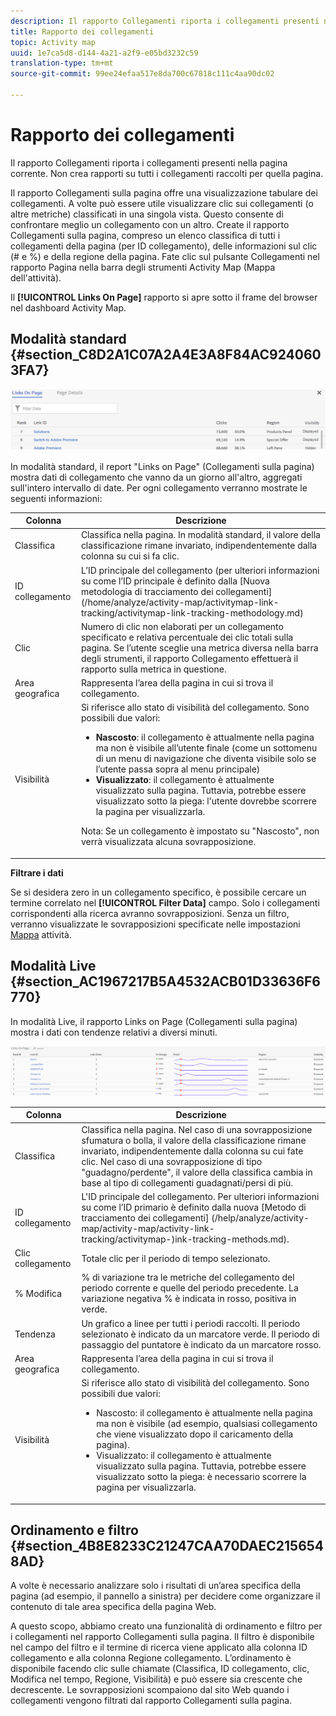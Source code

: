 ```yaml
---
description: Il rapporto Collegamenti riporta i collegamenti presenti nella pagina corrente. Non crea rapporti su tutti i collegamenti raccolti per quella pagina.
title: Rapporto dei collegamenti
topic: Activity map
uuid: 1e7ca5d8-d144-4a21-a2f9-e05bd3232c59
translation-type: tm+mt
source-git-commit: 99ee24efaa517e8da700c67818c111c4aa90dc02

---
```



# Rapporto dei collegamenti

Il rapporto Collegamenti riporta i collegamenti presenti nella pagina corrente. Non crea rapporti su tutti i collegamenti raccolti per quella pagina.

Il rapporto Collegamenti sulla pagina offre una visualizzazione tabulare dei collegamenti. A volte può essere utile visualizzare clic sui collegamenti (o altre metriche) classificati in una singola vista. Questo consente di confrontare meglio un collegamento con un altro. Create il rapporto Collegamenti sulla pagina, compreso un elenco classifica di tutti i collegamenti della pagina (per ID collegamento), delle informazioni sul clic (# e %) e della regione della pagina. Fate clic sul pulsante Collegamenti nel rapporto Pagina nella barra degli strumenti Activity Map (Mappa dell'attività).

Il **[!UICONTROL Links On Page]** rapporto si apre sotto il frame del browser nel dashboard Activity Map.

## Modalità standard {#section_C8D2A1C07A2A4E3A8F84AC9240603FA7}

![](assets/links_in_page.png)

In modalità standard, il report "Links on Page" (Collegamenti sulla pagina) mostra dati di collegamento che vanno da un giorno all'altro, aggregati sull'intero intervallo di date. Per ogni collegamento verranno mostrate le seguenti informazioni:

<table id="table_3DE41B2CFA644B70AF802A3123CE51D9"> 
 <thead> 
  <tr> 
   <th colname="col1" class="entry"> Colonna </th> 
   <th colname="col2" class="entry"> Descrizione </th> 
  </tr> 
 </thead>
 <tbody> 
  <tr> 
   <td colname="col1"> Classifica </td> 
   <td colname="col2"> Classifica nella pagina. In modalità standard, il valore della classificazione rimane invariato, indipendentemente dalla colonna su cui si fa clic. </td> 
  </tr> 
  <tr> 
   <td colname="col1"> ID collegamento </td> 
   <td colname="col2">L’ID principale del collegamento (per ulteriori informazioni su come l’ID principale è definito dalla [Nuova metodologia di tracciamento dei collegamenti] (/home/analyze/activity-map/activitymap-link-tracking/activitymap-link-tracking-methodology.md) </td> 
  </tr> 
  <tr> 
   <td colname="col1"> Clic </td> 
   <td colname="col2"> Numero di clic non elaborati per un collegamento specificato e relativa percentuale dei clic totali sulla pagina. Se l’utente sceglie una metrica diversa nella barra degli strumenti, il rapporto Collegamento effettuerà il rapporto sulla metrica in questione. </td> 
  </tr> 
  <tr> 
   <td colname="col1"> Area geografica </td> 
   <td colname="col2"> Rappresenta l’area della pagina in cui si trova il collegamento. </td> 
  </tr> 
  <tr> 
   <td colname="col1"> Visibilità </td> 
   <td colname="col2">Si riferisce allo stato di visibilità del collegamento. Sono possibili due valori: 
    <ul id="ul_BABCC0F64145407C9D439150A6898E6D">
     <li id="li_9AF0479BDCEB4A44A37292FAABFA83A5"><b>Nascosto</b>: il collegamento è attualmente nella pagina ma non è visibile all’utente finale (come un sottomenu di un menu di navigazione che diventa visibile solo se l’utente passa sopra al menu principale) </li>
     <li id="li_C6FA4EC27EDD4341AB9821E2B4BC9E60"><b>Visualizzato</b>: il collegamento è attualmente visualizzato sulla pagina. Tuttavia, potrebbe essere visualizzato sotto la piega: l'utente dovrebbe scorrere la pagina per visualizzarla. </li>
    </ul><p>Nota:  Se un collegamento è impostato su "Nascosto", non verrà visualizzata alcuna sovrapposizione. </p></td> 
  </tr> 
 </tbody> 
</table>

**Filtrare i dati**

Se si desidera zero in un collegamento specifico, è possibile cercare un termine correlato nel **[!UICONTROL Filter Data]** campo. Solo i collegamenti corrispondenti alla ricerca avranno sovrapposizioni. Senza un filtro, verranno visualizzate le sovrapposizioni specificate nelle impostazioni [Mappa](/help/analyze/activity-map/activitymap-overlay-settings.md) attività.

## Modalità Live {#section_AC1967217B5A4532ACB01D33636F6770}

In modalità Live, il rapporto Links on Page (Collegamenti sulla pagina) mostra i dati con tendenze relativi a diversi minuti.

![](assets/links_on_page.png)

<table id="table_61D1FB0F02894055A1AB394DE4FE4742"> 
 <thead> 
  <tr> 
   <th colname="col1" class="entry"> Colonna </th> 
   <th colname="col2" class="entry"> Descrizione </th> 
  </tr> 
 </thead>
 <tbody> 
  <tr> 
   <td colname="col1"> Classifica </td> 
   <td colname="col2"> Classifica nella pagina. Nel caso di una sovrapposizione sfumatura o bolla, il valore della classificazione rimane invariato, indipendentemente dalla colonna su cui fate clic. Nel caso di una sovrapposizione di tipo "guadagno/perdente", il valore della classifica cambia in base al tipo di collegamenti guadagnati/persi di più. </td> 
  </tr> 
  <tr> 
   <td colname="col1"> ID collegamento </td> 
   <td colname="col2">L'ID principale del collegamento. Per ulteriori informazioni su come l’ID primario è definito dalla nuova [Metodo di tracciamento dei collegamenti] (/help/analyze/activity-map/activity-map/activity-link-tracking/activitymap-)ink-tracking-methods.md). </td> 
  </tr> 
  <tr> 
   <td colname="col1"> Clic collegamento </td> 
   <td colname="col2"> Totale clic per il periodo di tempo selezionato. </td> 
  </tr> 
  <tr> 
   <td colname="col1"> % Modifica </td> 
   <td colname="col2"> % di variazione tra le metriche del collegamento del periodo corrente e quelle del periodo precedente. La variazione negativa % è indicata in rosso, positiva in verde. </td> 
  </tr> 
  <tr> 
   <td colname="col1"> Tendenza </td> 
   <td colname="col2"> Un grafico a linee per tutti i periodi raccolti. Il periodo selezionato è indicato da un marcatore verde. Il periodo di passaggio del puntatore è indicato da un marcatore rosso. </td> 
  </tr> 
  <tr> 
   <td colname="col1"> Area geografica </td> 
   <td colname="col2"> Rappresenta l’area della pagina in cui si trova il collegamento. </td> 
  </tr> 
  <tr> 
   <td colname="col1"> Visibilità </td> 
   <td colname="col2">Si riferisce allo stato di visibilità del collegamento. Sono possibili due valori: 
    <ul id="ul_B10C55ED4D3C4CF99506DC467E2E7CFB">
     <li id="li_EA646722A51041CC9E62C56DEF92C81F">Nascosto: il collegamento è attualmente nella pagina ma non è visibile (ad esempio, qualsiasi collegamento che viene visualizzato dopo il caricamento della pagina). </li>
     <li id="li_F9543614C2894003AC9984A7404E2785">Visualizzato: il collegamento è attualmente visualizzato sulla pagina. Tuttavia, potrebbe essere visualizzato sotto la piega: è necessario scorrere la pagina per visualizzarla. </li>
    </ul></td> 
  </tr> 
 </tbody> 
</table>

## Ordinamento e filtro {#section_4B8E8233C21247CAA70DAEC2156548AD}

A volte è necessario analizzare solo i risultati di un’area specifica della pagina (ad esempio, il pannello a sinistra) per decidere come organizzare il contenuto di tale area specifica della pagina Web.

A questo scopo, abbiamo creato una funzionalità di ordinamento e filtro per i collegamenti nel rapporto Collegamenti sulla pagina. Il filtro è disponibile nel campo del filtro e il termine di ricerca viene applicato alla colonna ID collegamento e alla colonna Regione collegamento. L’ordinamento è disponibile facendo clic sulle chiamate (Classifica, ID collegamento, clic, Modifica nel tempo, Regione, Visibilità) e può essere sia crescente che decrescente. Le sovrapposizioni scompaiono dal sito Web quando i collegamenti vengono filtrati dal rapporto Collegamenti sulla pagina.
